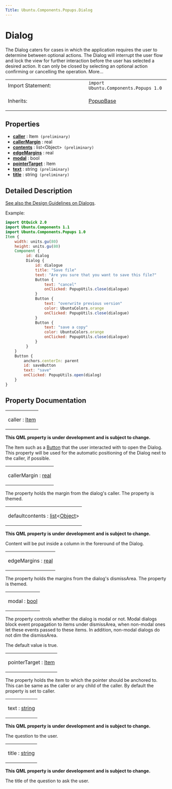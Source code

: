 ```yaml
---
Title: Ubuntu.Components.Popups.Dialog
---
```

        
Dialog
======

<span class="subtitle"></span>
The Dialog caters for cases in which the application requires the user to determine between optional actions. The Dialog will interrupt the user flow and lock the view for further interaction before the user has selected a desired action. It can only be closed by selecting an optional action confirming or cancelling the operation. More...

<table>
<colgroup>
<col width="50%" />
<col width="50%" />
</colgroup>
<tbody>
<tr class="odd">
<td>Import Statement:</td>
<td><code>import Ubuntu.Components.Popups 1.0</code></td>
</tr>
<tr class="even">
<td>Inherits:</td>
<td><p><a href="Ubuntu.Components.Popups.PopupBase.md">PopupBase</a></p></td>
</tr>
</tbody>
</table>

<span id="properties"></span>
Properties
----------

-   ****[caller](#caller-prop)**** : Item` (preliminary)`
-   ****[callerMargin](#callerMargin-prop)**** : real
-   ****[contents](#contents-prop)**** : list&lt;Object&gt;` (preliminary)`
-   ****[edgeMargins](#edgeMargins-prop)**** : real
-   ****[modal](#modal-prop)**** : bool
-   ****[pointerTarget](#pointerTarget-prop)**** : Item
-   ****[text](#text-prop)**** : string` (preliminary)`
-   ****[title](#title-prop)**** : string` (preliminary)`

<span id="details"></span>
Detailed Description
--------------------

[See also the Design Guidelines on Dialogs](http://design.ubuntu.com/apps/building-blocks/dialog).

Example:

``` qml
import QtQuick 2.0
import Ubuntu.Components 1.1
import Ubuntu.Components.Popups 1.0
Item {
    width: units.gu(80)
    height: units.gu(80)
    Component {
         id: dialog
         Dialog {
             id: dialogue
             title: "Save file"
             text: "Are you sure that you want to save this file?"
             Button {
                 text: "cancel"
                 onClicked: PopupUtils.close(dialogue)
             }
             Button {
                 text: "overwrite previous version"
                 color: UbuntuColors.orange
                 onClicked: PopupUtils.close(dialogue)
             }
             Button {
                 text: "save a copy"
                 color: UbuntuColors.orange
                 onClicked: PopupUtils.close(dialogue)
             }
         }
    }
    Button {
        anchors.centerIn: parent
        id: saveButton
        text: "save"
        onClicked: PopupUtils.open(dialog)
    }
}
```

Property Documentation
----------------------

<table>
<colgroup>
<col width="100%" />
</colgroup>
<tbody>
<tr class="odd">
<td><p><span id="caller-prop"></span><span class="name">caller</span> : <span class="type"><a href="QtQuick.Item.md">Item</a></span></p></td>
</tr>
</tbody>
</table>

**This QML property is under development and is subject to change.**

The Item such as a [Button](../Ubuntu.Components.Button.md) that the user interacted with to open the Dialog. This property will be used for the automatic positioning of the Dialog next to the caller, if possible.

<table>
<colgroup>
<col width="100%" />
</colgroup>
<tbody>
<tr class="odd">
<td><p><span id="callerMargin-prop"></span><span class="name">callerMargin</span> : <span class="type"><a href="http://qt-project.org/doc/qt-5.3/qml-real.html">real</a></span></p></td>
</tr>
</tbody>
</table>

The property holds the margin from the dialog's caller. The property is themed.

<table>
<colgroup>
<col width="100%" />
</colgroup>
<tbody>
<tr class="odd">
<td><p><span id="contents-prop"></span><span class="qmldefault">default</span><span class="name">contents</span> : <span class="type"><a href="http://qt-project.org/doc/qt-5.3/qml-list.html">list</a></span>&lt;<span class="type"><a href="https://developer.ubuntu.comapps/qml/sdk-14.10/Ubuntu.Components.Object/">Object</a></span>&gt;</p></td>
</tr>
</tbody>
</table>

**This QML property is under development and is subject to change.**

Content will be put inside a column in the foreround of the Dialog.

<table>
<colgroup>
<col width="100%" />
</colgroup>
<tbody>
<tr class="odd">
<td><p><span id="edgeMargins-prop"></span><span class="name">edgeMargins</span> : <span class="type"><a href="http://qt-project.org/doc/qt-5.3/qml-real.html">real</a></span></p></td>
</tr>
</tbody>
</table>

The property holds the margins from the dialog's dismissArea. The property is themed.

<table>
<colgroup>
<col width="100%" />
</colgroup>
<tbody>
<tr class="odd">
<td><p><span id="modal-prop"></span><span class="name">modal</span> : <span class="type"><a href="http://qt-project.org/doc/qt-5.3/qml-bool.html">bool</a></span></p></td>
</tr>
</tbody>
</table>

The property controls whether the dialog is modal or not. Modal dialogs block event propagation to items under dismissArea, when non-modal ones let these events passed to these items. In addition, non-modal dialogs do not dim the dismissArea.

The default value is true.

<table>
<colgroup>
<col width="100%" />
</colgroup>
<tbody>
<tr class="odd">
<td><p><span id="pointerTarget-prop"></span><span class="name">pointerTarget</span> : <span class="type"><a href="QtQuick.Item.md">Item</a></span></p></td>
</tr>
</tbody>
</table>

The property holds the item to which the pointer should be anchored to. This can be same as the caller or any child of the caller. By default the property is set to caller.

<table>
<colgroup>
<col width="100%" />
</colgroup>
<tbody>
<tr class="odd">
<td><p><span id="text-prop"></span><span class="name">text</span> : <span class="type"><a href="http://qt-project.org/doc/qt-5.3/qml-string.html">string</a></span></p></td>
</tr>
</tbody>
</table>

**This QML property is under development and is subject to change.**

The question to the user.

<table>
<colgroup>
<col width="100%" />
</colgroup>
<tbody>
<tr class="odd">
<td><p><span id="title-prop"></span><span class="name">title</span> : <span class="type"><a href="http://qt-project.org/doc/qt-5.3/qml-string.html">string</a></span></p></td>
</tr>
</tbody>
</table>

**This QML property is under development and is subject to change.**

The title of the question to ask the user.

